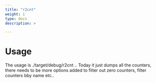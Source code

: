 ```yaml
---
title: "r2cnt"
weight: 1
type: docs
description: >

---
```


# Usage

The usage is ./target/debug/r2cnt .. Today it just dumps all the counters, there needs to be more options added to filter out zero counters, filter counters bby name etc..
